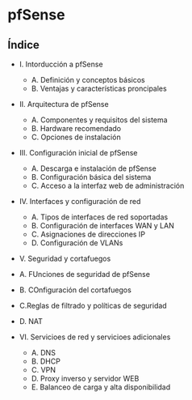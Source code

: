 # pfSense

## Índice

- I. Intorducción a pfSense
  - A. Definición y conceptos básicos
  - B. Ventajas y características proncipales 
  
- II. Arquitectura de pfSense
  - A. Componentes y requisitos del sistema
  - B. Hardware recomendado
  - C. Opciones de instalación
  
- III. Configuración inicial de pfSense
  - A. Descarga e instalación de pfSense
  - B. Configuración básica del sistema
  - C. Acceso a la interfaz web de administración
  
- IV. Interfaces y configuración de red
  - A. Tipos de interfaces de red soportadas
  - B. Configuración de interfaces WAN y LAN
  - C. Asignaciones de direcciones IP
  - D. Configuración de VLANs
  
 - V. Seguridad y cortafuegos
  - A. FUnciones de seguridad de pfSense
  - B. COnfiguración del cortafuegos
  - C.Reglas de filtrado y políticas de seguridad
  - D. NAT
  
 - VI. Servicioes de red y servicioes adicionales
   - A. DNS
   - B. DHCP
   - C. VPN
   - D. Proxy inverso y servidor WEB
   - E. Balanceo de carga y alta disponibilidad
   
 
